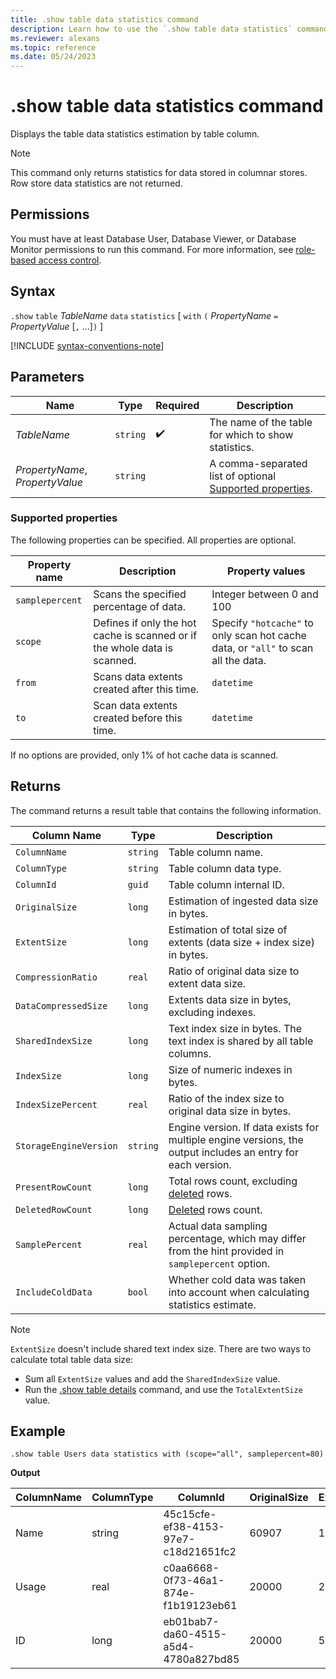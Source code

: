 ```yaml
---
title: .show table data statistics command
description: Learn how to use the `.show table data statistics` command to show the table's data statistics estimation by table column.
ms.reviewer: alexans
ms.topic: reference
ms.date: 05/24/2023
---
```

# .show table data statistics command

Displays the table data statistics estimation by table column.

> [!NOTE]
> This command only returns statistics for data stored in columnar stores. Row store data statistics are not returned.

## Permissions

You must have at least Database User, Database Viewer, or Database Monitor permissions to run this command. For more information, see [role-based access control](access-control/role-based-access-control.md).

## Syntax

`.show` `table` *TableName* `data` `statistics` [ `with` `(` *PropertyName* `=` *PropertyValue* [`,` ...]`)` ]

[!INCLUDE [syntax-conventions-note](../../includes/syntax-conventions-note.md)]

## Parameters

|Name|Type|Required|Description|
|--|--|--|--|
|*TableName*| `string` | :heavy_check_mark:|The name of the table for which to show statistics.|
|*PropertyName*, *PropertyValue*| `string` ||A comma-separated list of optional [Supported properties](#supported-properties).|

### Supported properties

The following properties can be specified. All properties are optional.

|Property name| Description | Property values|
|--|--|--|
| `samplepercent` | Scans the specified percentage of data. | Integer between 0 and 100 |
| `scope` | Defines if only the hot cache is scanned or if the whole data is scanned.| Specify `"hotcache"` to only scan hot cache data, or `"all"` to scan all the data. |
| `from` | Scans data extents created after this time. | `datetime` |
| `to` | Scan data extents created before this time. | `datetime` |

If no options are provided, only 1% of hot cache data is scanned.

## Returns

The command returns a result table that contains the following information.

| Column Name | Type | Description |
|--|--|--|
| `ColumnName` | `string` | Table column name. |
| `ColumnType` | `string` | Table column data type. |
| `ColumnId` | `guid` | Table column internal ID. |
| `OriginalSize` | `long` | Estimation of ingested data size in bytes. |
| `ExtentSize` | `long` | Estimation of total size of extents (data size + index size) in bytes. |
| `CompressionRatio` | `real` | Ratio of original data size to extent data size. |
| `DataCompressedSize` | `long` | Extents data size in bytes, excluding indexes. |
| `SharedIndexSize` | `long` | Text index size in bytes. The text index is shared by all table columns. |
| `IndexSize` | `long` | Size of numeric indexes in bytes. |
| `IndexSizePercent` | `real` | Ratio of the index size to original data size in bytes. |
| `StorageEngineVersion` | `string` | Engine version. If data exists for multiple engine versions, the output includes an entry for each version. |
| `PresentRowCount`| `long` | Total rows count, excluding [deleted](../concepts/data-soft-delete.md) rows. |
| `DeletedRowCount` | `long` | [Deleted](../concepts/data-soft-delete.md) rows count. |
| `SamplePercent`| `real` | Actual data sampling percentage, which may differ from the hint provided in `samplepercent` option. |
| `IncludeColdData`| `bool` | Whether cold data was taken into account when calculating statistics estimate. |

> [!NOTE]
> `ExtentSize` doesn't include shared text index size. There are two ways to calculate total table data size:
>
> * Sum all `ExtentSize` values and add the `SharedIndexSize` value.
> * Run the [.show table details](show-table-details-command.md) command, and use the `TotalExtentSize` value.

## Example

```kusto
.show table Users data statistics with (scope="all", samplepercent=80)
```

**Output**

|ColumnName|	ColumnType|	ColumnId|	OriginalSize|	ExtentSize|	CompressionRatio|	DataCompressedSize|	SharedIndexSize|	IndexSize|	IndexSizePercent|	StorageEngineVersion|	PresentRowCount|	DeletedRowCount|	SamplePercent|	IncludeColdData|
|--|--|--|--|--|--|--|--|--|--|--|--|--|--|--|
|Name|	string|	45c15cfe-ef38-4153-97e7-c18d21651fc2|	60907|	137305|	0.44|	137305|	27787|	0|	0|	V3|	2500|	0|	80|	True|
|Usage|	real|	c0aa6668-0f73-46a1-874e-f1b19123eb61|	20000|	20282|	0.99|	20102|	27787|	180|	0.9|	V3|	2500|	0|	80|	True|
|ID|	long|	eb01bab7-da60-4515-a5d4-4780a827bd85|	20000|	5722|	3.49|	5152|	27787|	570|	2.85|	V3|	2500|	0|	80|	True|
